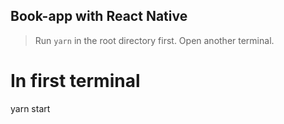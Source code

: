 ## Book-app with React Native

> Run `yarn` in the root directory first. Open another terminal.

# In first terminal
yarn start

